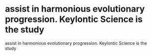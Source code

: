# assist in harmonious evolutionary progression. Keylontic Science is the study

assist in harmonious evolutionary progression. Keylontic Science is the study